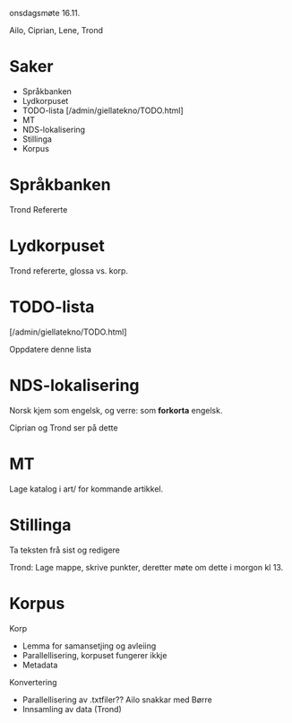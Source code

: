 onsdagsmøte 16.11.

Ailo, Ciprian, Lene, Trond

# Saker

* Språkbanken
* Lydkorpuset
* TODO-lista [/admin/giellatekno/TODO.html]
* MT
* NDS-lokalisering
* Stillinga
* Korpus

# Språkbanken

Trond Refererte

# Lydkorpuset

Trond refererte, glossa vs. korp.

# TODO-lista 

[/admin/giellatekno/TODO.html]

Oppdatere denne lista

# NDS-lokalisering

Norsk kjem som engelsk, og verre: som **forkorta** engelsk.

Ciprian og Trond ser på dette

# MT

Lage katalog i art/ for kommande artikkel.

# Stillinga

Ta teksten frå sist og redigere

Trond: Lage mappe, skrive punkter, deretter
møte om dette i morgon kl 13.

# Korpus

Korp
* Lemma for samansetjing og avleiing
* Parallellisering, korpuset fungerer ikkje
* Metadata

Konvertering
* Parallellisering av .txtfiler?? Ailo snakkar med Børre
* Innsamling av data (Trond)

